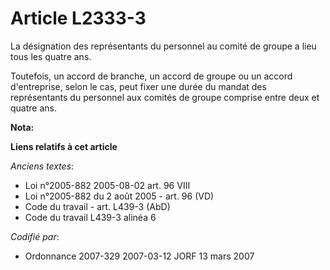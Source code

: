 # Article L2333-3

La désignation des représentants du personnel au comité de groupe a lieu tous les quatre ans.

Toutefois, un accord de branche, un accord de groupe ou un accord d'entreprise, selon le cas, peut fixer une durée du mandat
des représentants du personnel aux comités de groupe comprise entre deux et quatre ans.

**Nota:**



**Liens relatifs à cet article**

_Anciens textes_:

  - Loi n°2005-882 2005-08-02 art. 96 VIII
  - Loi n°2005-882 du 2 août 2005 - art. 96 (VD)
  - Code du travail - art. L439-3 (AbD)
  - Code du travail L439-3 alinéa 6

_Codifié par_:

  - Ordonnance 2007-329 2007-03-12 JORF 13 mars 2007

